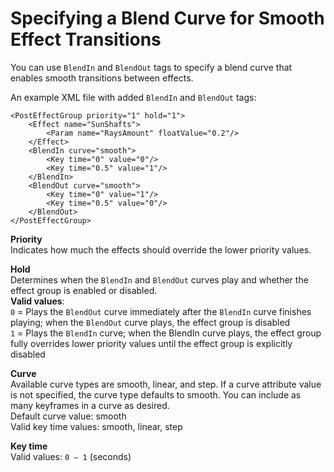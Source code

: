 # Specifying a Blend Curve for Smooth Effect Transitions<a name="effect-groups-transitions"></a>

You can use `BlendIn` and `BlendOut` tags to specify a blend curve that enables smooth transitions between effects\.

An example XML file with added `BlendIn` and `BlendOut` tags:

```
<PostEffectGroup priority="1" hold="1">
    <Effect name="SunShafts">
        <Param name="RaysAmount" floatValue="0.2"/>
    </Effect>
    <BlendIn curve="smooth">
        <Key time="0" value="0"/>
        <Key time="0.5" value="1"/>
    </BlendIn>
    <BlendOut curve="smooth">
        <Key time="0" value="1"/>
        <Key time="0.5" value="0"/>
    </BlendOut>
</PostEffectGroup>
```

**Priority**  
Indicates how much the effects should override the lower priority values\.

**Hold**  
Determines when the `BlendIn` and `BlendOut` curves play and whether the effect group is enabled or disabled\.  
**Valid values**:   
`0` = Plays the `BlendOut` curve immediately after the `BlendIn` curve finishes playing; when the `BlendOut` curve plays, the effect group is disabled  
 `1` = Plays the `BlendIn` curve; when the BlendIn curve plays, the effect group fully overrides lower priority values until the effect group is explicitly disabled

**Curve**  
Available curve types are smooth, linear, and step\. If a curve attribute value is not specified, the curve type defaults to smooth\. You can include as many keyframes in a curve as desired\.  
Default curve value: smooth  
Valid key time values: smooth, linear, step

**Key time**  
Valid values: `0 – 1` \(seconds\)